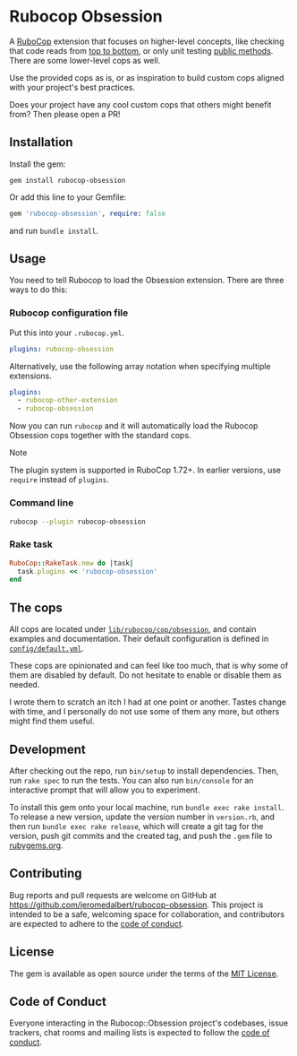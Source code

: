 # Rubocop Obsession

A [RuboCop](https://github.com/rubocop/rubocop) extension that focuses on
higher-level concepts, like checking that code reads from
[top to bottom](lib/rubocop/cop/obsession/method_order.rb), or only unit
testing [public methods](lib/rubocop/cop/obsession/rspec/describe_public_method.rb).
There are some lower-level cops as well.

Use the provided cops as is, or as inspiration to build custom cops aligned
with your project's best practices.

Does your project have any cool custom cops that others might benefit from?
Then please open a PR!

## Installation

Install the gem:

```
gem install rubocop-obsession
```

Or add this line to your Gemfile:

```ruby
gem 'rubocop-obsession', require: false
```

and run `bundle install`.

## Usage

You need to tell Rubocop to load the Obsession extension. There are three ways
to do this:

### Rubocop configuration file

Put this into your `.rubocop.yml`.

```yaml
plugins: rubocop-obsession
```

Alternatively, use the following array notation when specifying multiple extensions.

```yaml
plugins:
  - rubocop-other-extension
  - rubocop-obsession
```

Now you can run `rubocop` and it will automatically load the Rubocop Obsession
cops together with the standard cops.

> [!NOTE]
> The plugin system is supported in RuboCop 1.72+. In earlier versions, use `require` instead of `plugins`.

### Command line

```bash
rubocop --plugin rubocop-obsession
```

### Rake task

```ruby
RuboCop::RakeTask.new do |task|
  task.plugins << 'rubocop-obsession'
end
```

## The cops

All cops are located under
[`lib/rubocop/cop/obsession`](lib/rubocop/cop/obsession), and contain examples
and documentation. Their default configuration is defined in
[`config/default.yml`](config/default.yml).

These cops are opinionated and can feel like too much, that is why some of them
are disabled by default. Do not hesitate to enable or disable them as needed.

I wrote them to scratch an itch I had at one point or another. Tastes change
with time, and I personally do not use some of them any more, but others might
find them useful.

## Development

After checking out the repo, run `bin/setup` to install dependencies. Then, run `rake spec` to run the tests. You can also run `bin/console` for an interactive prompt that will allow you to experiment.

To install this gem onto your local machine, run `bundle exec rake install`. To release a new version, update the version number in `version.rb`, and then run `bundle exec rake release`, which will create a git tag for the version, push git commits and the created tag, and push the `.gem` file to [rubygems.org](https://rubygems.org).

## Contributing

Bug reports and pull requests are welcome on GitHub at https://github.com/jeromedalbert/rubocop-obsession. This project is intended to be a safe, welcoming space for collaboration, and contributors are expected to adhere to the [code of conduct](https://github.com/jeromedalbert/rubocop-obsession/blob/main/CODE_OF_CONDUCT.md).

## License

The gem is available as open source under the terms of the [MIT License](https://opensource.org/licenses/MIT).

## Code of Conduct

Everyone interacting in the Rubocop::Obsession project's codebases, issue trackers, chat rooms and mailing lists is expected to follow the [code of conduct](https://github.com/jeromedalbert/rubocop-obsession/blob/main/CODE_OF_CONDUCT.md).
